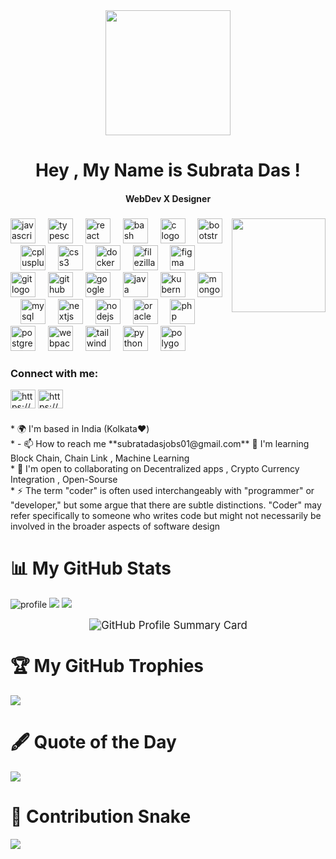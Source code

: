 <div align="center">
  <img height="200" src="https://media.licdn.com/dms/image/v2/D5616AQGPAXfs21icyg/profile-displaybackgroundimage-shrink_350_1400/profile-displaybackgroundimage-shrink_350_1400/0/1731678519907?e=1740614400&v=beta&t=Ucu27A6z3_5_4YcPkcpajWOFG1X5SjsosEh9zAMTpN0"  />
</div>

<h1 align="center">Hey , My Name is Subrata Das !</h1>

<h4 align="center">WebDev X Designer</h4>

###

###

<img align="right" height="150" src="https://i.giphy.com/media/v1.Y2lkPTc5MGI3NjExcnM4ODFuaHM5eWJ6c3I0czRsangzZm9jNTh0bngzemMxNTAzNDZ3YSZlcD12MV9pbnRlcm5hbF9naWZfYnlfaWQmY3Q9Zw/3LKQGIc48tdE5uyZlU/giphy.gif"  />

###

<div align="left">
  <img src="https://cdn.jsdelivr.net/gh/devicons/devicon/icons/javascript/javascript-original.svg" height="40" alt="javascript logo"  />
  <img width="12" />
  <img src="https://cdn.jsdelivr.net/gh/devicons/devicon/icons/typescript/typescript-original.svg" height="40" alt="typescript logo"  />
  <img width="12" />
  <img src="https://cdn.jsdelivr.net/gh/devicons/devicon/icons/react/react-original.svg" height="40" alt="react logo"  />
  <img width="12" />
  <img src="https://cdn.jsdelivr.net/gh/devicons/devicon/icons/bash/bash-original.svg" height="40" alt="bash logo"  />
  <img width="12" />
  <img src="https://cdn.jsdelivr.net/gh/devicons/devicon/icons/c/c-original.svg" height="40" alt="c logo"  />
  <img width="12" />
  <img src="https://cdn.jsdelivr.net/gh/devicons/devicon/icons/bootstrap/bootstrap-original.svg" height="40" alt="bootstrap logo"  />
  <img width="12" />
  <img src="https://cdn.jsdelivr.net/gh/devicons/devicon/icons/cplusplus/cplusplus-original.svg" height="40" alt="cplusplus logo"  />
  <img width="12" />
  <img src="https://cdn.jsdelivr.net/gh/devicons/devicon/icons/css3/css3-original.svg" height="40" alt="css3 logo"  />
  <img width="12" />
  <img src="https://cdn.jsdelivr.net/gh/devicons/devicon/icons/docker/docker-original.svg" height="40" alt="docker logo"  />
  <img width="12" />
  <img src="https://cdn.jsdelivr.net/gh/devicons/devicon/icons/filezilla/filezilla-plain.svg" height="40" alt="filezilla logo"  />
  <img width="12" />
  <img src="https://cdn.jsdelivr.net/gh/devicons/devicon/icons/figma/figma-original.svg" height="40" alt="figma logo"  />
  <img width="12" />
  <img src="https://cdn.jsdelivr.net/gh/devicons/devicon/icons/git/git-original.svg" height="40" alt="git logo"  />
  <img width="12" />
  <img src="https://cdn.jsdelivr.net/gh/devicons/devicon/icons/github/github-original.svg" height="40" alt="github logo"  />
  <img width="12" />
  <img src="https://cdn.jsdelivr.net/gh/devicons/devicon/icons/googlecloud/googlecloud-original.svg" height="40" alt="googlecloud logo"  />
  <img width="12" />
  <img src="https://cdn.jsdelivr.net/gh/devicons/devicon/icons/java/java-original.svg" height="40" alt="java logo"  />
  <img width="12" />
  <img src="https://cdn.jsdelivr.net/gh/devicons/devicon/icons/kubernetes/kubernetes-plain.svg" height="40" alt="kubernetes logo"  />
  <img width="12" />
  <img src="https://cdn.jsdelivr.net/gh/devicons/devicon/icons/mongodb/mongodb-original.svg" height="40" alt="mongodb logo"  />
  <img width="12" />
  <img src="https://cdn.jsdelivr.net/gh/devicons/devicon/icons/mysql/mysql-original.svg" height="40" alt="mysql logo"  />
  <img width="12" />
  <img src="https://cdn.jsdelivr.net/gh/devicons/devicon/icons/nextjs/nextjs-original.svg" height="40" alt="nextjs logo"  />
  <img width="12" />
  <img src="https://cdn.jsdelivr.net/gh/devicons/devicon/icons/nodejs/nodejs-original.svg" height="40" alt="nodejs logo"  />
  <img width="12" />
  <img src="https://cdn.jsdelivr.net/gh/devicons/devicon/icons/oracle/oracle-original.svg" height="40" alt="oracle logo"  />
  <img width="12" />
  <img src="https://cdn.jsdelivr.net/gh/devicons/devicon/icons/php/php-original.svg" height="40" alt="php logo"  />
  <img width="12" />
  <img src="https://cdn.jsdelivr.net/gh/devicons/devicon/icons/postgresql/postgresql-original.svg" height="40" alt="postgresql logo"  />
  <img width="12" />
  <img src="https://cdn.jsdelivr.net/gh/devicons/devicon/icons/webpack/webpack-original.svg" height="40" alt="webpack logo"  />
  <img width="12" />
  <img src="https://cdn.jsdelivr.net/gh/devicons/devicon/icons/tailwindcss/tailwindcss-original-wordmark.svg" height="40" alt="tailwindcss logo"  />
  <img width="12" />
  <img src="https://cdn.jsdelivr.net/gh/devicons/devicon/icons/python/python-original.svg" height="40" alt="python logo"  />
  <img width="12" />
  <img src="https://cdn.jsdelivr.net/gh/devicons/devicon/icons/polygon/polygon-original.svg" height="40" alt="polygon logo"  />
</div>

###

<h3 align="left">Connect with me:</h3>
<p align="left">
<a href="https://www.hackerrank.com/https://www.hackerrank.com/profile/subratadas786420" target="blank"><img align="center" src="https://raw.githubusercontent.com/rahuldkjain/github-profile-readme-generator/master/src/images/icons/Social/hackerrank.svg" alt="https://www.hackerrank.com/profile/subratadas786420" height="30" width="40" /></a>
<a href="https://auth.geeksforgeeks.org/user/https://www.geeksforgeeks.org/user/subratadas786420/" target="blank"><img align="center" src="https://raw.githubusercontent.com/rahuldkjain/github-profile-readme-generator/master/src/images/icons/Social/geeks-for-geeks.svg" alt="https://www.geeksforgeeks.org/user/subratadas786420/" height="30" width="40" /></a>
</p>

###

<p align="left">* 🌍  I'm based in India (Kolkata❤️)<br>* - 📫 How to reach me **subratadasjobs01@gmail.com** 🧠  I'm learning Block Chain, Chain Link , Machine Learning<br>* 🤝  I'm open to collaborating on Decentralized apps , Crypto Currency Integration , Open-Sourse<br>* ⚡  The term "coder" is often used interchangeably with "programmer" or "developer," but some argue that there are subtle distinctions. "Coder" may refer specifically to someone who writes code but might not necessarily be involved in the broader aspects of software design</p>

###

<p align="left"></p>

# 📊 My GitHub Stats
![](https://github-stats-alpha.vercel.app/api?username=subratadasGit&cc=141321&tc=A9FEF7&ic=F8D847&bc=fff "profile")
![](https://github-readme-stats.vercel.app/api?username=subratadasGit&show_icons=true&theme=radical)
![](https://github-readme-streak-stats.herokuapp.com/?user=subratadasGit&theme=radical&hide_border=false)
<div style="text-align: center;">
  <img 
    src="http://github-profile-summary-cards.vercel.app/api/cards/profile-details?username=subratadasGit&theme=radical" 
    alt="GitHub Profile Summary Card" 
    style="transform: scale(1.2); transform-origin: top center; display: inline-block;"
  />
</div>



# :trophy: My GitHub Trophies
![](https://github-profile-trophy.vercel.app/?username=subratadasGit&theme=radical&no-frame=false&no-bg=true&margin-w=5)

# :fountain_pen: Quote of the Day
![](https://quotes-github-readme.vercel.app/api?type=horizontal&theme=tokyonight)
# :snake: Contribution Snake
![](https://res.cloudinary.com/dmbxx03vp/image/upload/v1728586780/github-user-contribution_sdje0m.svg)
###
